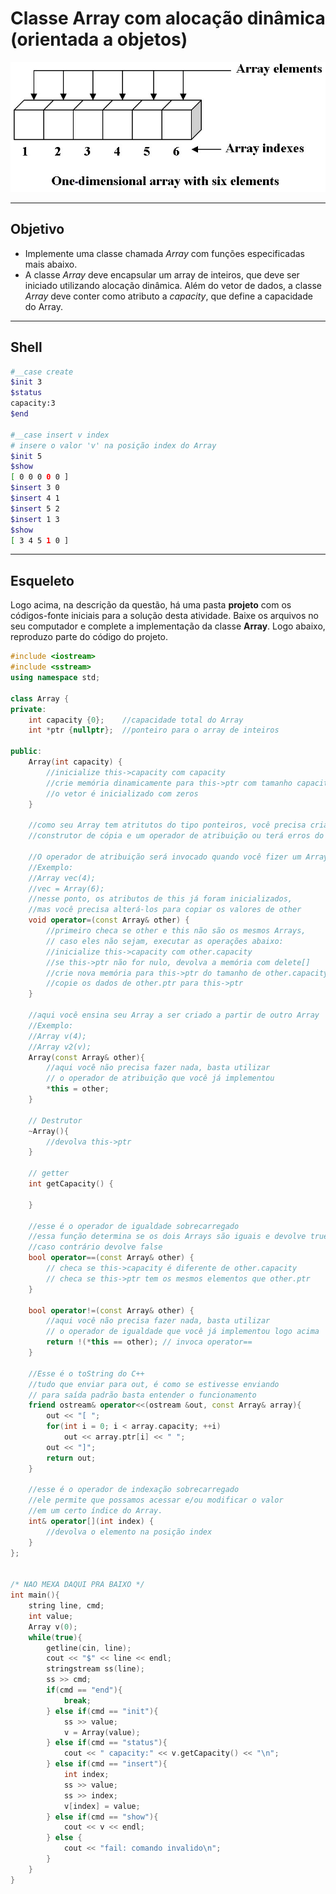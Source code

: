 # Classe Array com alocação dinâmica (orientada a objetos)

![](figura.jpeg)

---

## Objetivo

- Implemente uma classe chamada *Array* com funções especificadas mais abaixo. 
- A classe *Array* deve encapsular um array de inteiros, que deve ser iniciado utilizando alocação dinâmica. Além do vetor de dados, a classe *Array* deve conter como atributo a *capacity*, que define a capacidade do Array.

---

## Shell
```bash
#__case create
$init 3
$status
capacity:3
$end

#__case insert v index
# insere o valor 'v' na posição index do Array
$init 5
$show
[ 0 0 0 0 0 ]
$insert 3 0
$insert 4 1
$insert 5 2
$insert 1 3
$show
[ 3 4 5 1 0 ]
```

---

## Esqueleto

Logo acima, na descrição da questão, há uma pasta **projeto** com os 
códigos-fonte iniciais para a solução desta atividade. Baixe os arquivos
no seu computador e complete a implementação da classe **Array**. Logo
abaixo, reproduzo parte do código do projeto.

<!--FILTER main.cpp cpp-->
```cpp
#include <iostream>
#include <sstream>
using namespace std;

class Array {
private:
    int capacity {0};    //capacidade total do Array
    int *ptr {nullptr};  //ponteiro para o array de inteiros

public:
    Array(int capacity) {
        //inicialize this->capacity com capacity
        //crie memória dinamicamente para this->ptr com tamanho capacity
        //o vetor é inicializado com zeros
    }

    //como seu Array tem atritutos do tipo ponteiros, você precisa criar um
    //construtor de cópia e um operador de atribuição ou terá erros do tipo double-free

    //O operador de atribuição será invocado quando você fizer um Array receber outro
    //Exemplo:
    //Array vec(4);
    //vec = Array(6);
    //nesse ponto, os atributos de this já foram inicializados, 
    //mas você precisa alterá-los para copiar os valores de other
    void operator=(const Array& other) {
        //primeiro checa se other e this não são os mesmos Arrays, 
        // caso eles não sejam, executar as operações abaixo:
        //inicialize this->capacity com other.capacity
        //se this->ptr não for nulo, devolva a memória com delete[]
        //crie nova memória para this->ptr do tamanho de other.capacity
        //copie os dados de other.ptr para this->ptr
    }

    //aqui você ensina seu Array a ser criado a partir de outro Array
    //Exemplo: 
    //Array v(4);
    //Array v2(v);
    Array(const Array& other){
        //aqui você não precisa fazer nada, basta utilizar 
        // o operador de atribuição que você já implementou
        *this = other;
    }

    // Destrutor
    ~Array(){
        //devolva this->ptr
    }

    // getter
    int getCapacity() {
        
    }

    //esse é o operador de igualdade sobrecarregado
    //essa função determina se os dois Arrays são iguais e devolve true,
    //caso contrário devolve false
    bool operator==(const Array& other) {
        // checa se this->capacity é diferente de other.capacity
        // checa se this->ptr tem os mesmos elementos que other.ptr
    }

    bool operator!=(const Array& other) {
        //aqui você não precisa fazer nada, basta utilizar 
        // o operador de igualdade que você já implementou logo acima
        return !(*this == other); // invoca operator==
    }

    //Esse é o toString do C++
    //tudo que enviar para out, é como se estivesse enviando 
    // para saída padrão basta entender o funcionamento
    friend ostream& operator<<(ostream &out, const Array& array){
        out << "[ ";
        for(int i = 0; i < array.capacity; ++i)
            out << array.ptr[i] << " ";
        out << "]";
        return out;
    }

    //esse é o operador de indexação sobrecarregado
    //ele permite que possamos acessar e/ou modificar o valor 
    //em um certo índice do Array.
    int& operator[](int index) {
        //devolva o elemento na posição index
    }
};


/* NAO MEXA DAQUI PRA BAIXO */
int main(){
    string line, cmd;
    int value;
    Array v(0);
    while(true){
        getline(cin, line);
        cout << "$" << line << endl;
        stringstream ss(line);
        ss >> cmd;
        if(cmd == "end"){
            break;
        } else if(cmd == "init"){
            ss >> value;
            v = Array(value);
        } else if(cmd == "status"){
            cout << " capacity:" << v.getCapacity() << "\n";
        } else if(cmd == "insert"){
            int index;
            ss >> value;
            ss >> index;
            v[index] = value;
        } else if(cmd == "show"){
            cout << v << endl;
        } else {
            cout << "fail: comando invalido\n";
        }
    }
}
```
<!--FILTER_END-->



